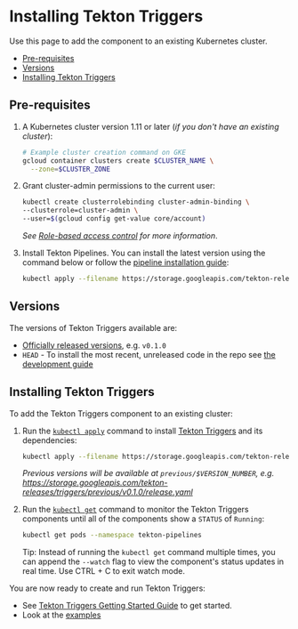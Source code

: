 <!--
---
linkTitle: "Installation"
weight: 2
---
-->
# Installing Tekton Triggers

Use this page to add the component to an existing Kubernetes cluster.

- [Pre-requisites](#pre-requisites)
- [Versions](#versions)
- [Installing Tekton Triggers](#installing-tekton-triggers-1)

## Pre-requisites

1. A Kubernetes cluster version 1.11 or later (_if you don't have an existing
   cluster_):

   ```bash
   # Example cluster creation command on GKE
   gcloud container clusters create $CLUSTER_NAME \
     --zone=$CLUSTER_ZONE
   ```

2. Grant cluster-admin permissions to the current user:

   ```bash
   kubectl create clusterrolebinding cluster-admin-binding \
   --clusterrole=cluster-admin \
   --user=$(gcloud config get-value core/account)
   ```

   _See
   [Role-based access control](https://cloud.google.com/kubernetes-engine/docs/how-to/role-based-access-control#prerequisites_for_using_role-based_access_control)
   for more information_.

3) Install Tekton Pipelines. You can install the latest version using the
   command below or follow the
   [pipeline installation guide](https://github.com/tektoncd/pipeline/blob/master/docs/install.md):

   ```bash
   kubectl apply --filename https://storage.googleapis.com/tekton-releases/pipeline/latest/release.yaml
   ```

## Versions

The versions of Tekton Triggers available are:

- [Officially released versions](https://github.com/tektoncd/triggers/releases),
  e.g. `v0.1.0`
- `HEAD` - To install the most recent, unreleased code in the repo see
  [the development guide](https://github.com/tektoncd/triggers/blob/master/DEVELOPMENT.md#install-triggers)

## Installing Tekton Triggers

To add the Tekton Triggers component to an existing cluster:

1. Run the
   [`kubectl apply`](https://kubernetes.io/docs/reference/generated/kubectl/kubectl-commands#apply)
   command to install [Tekton Triggers](https://github.com/tektoncd/triggers)
   and its dependencies:

   ```bash
   kubectl apply --filename https://storage.googleapis.com/tekton-releases/triggers/latest/release.yaml
   ```

   _Previous versions will be available at `previous/$VERSION_NUMBER`, e.g.
   https://storage.googleapis.com/tekton-releases/triggers/previous/v0.1.0/release.yaml_

1. Run the
   [`kubectl get`](https://kubernetes.io/docs/reference/generated/kubectl/kubectl-commands#get)
   command to monitor the Tekton Triggers components until all of the components
   show a `STATUS` of `Running`:

   ```bash
   kubectl get pods --namespace tekton-pipelines
   ```

   Tip: Instead of running the `kubectl get` command multiple times, you can
   append the `--watch` flag to view the component's status updates in real
   time. Use CTRL + C to exit watch mode.

You are now ready to create and run Tekton Triggers:

- See [Tekton Triggers Getting Started Guide](./getting-started/README.md) to
  get started.
- Look at the
  [examples](https://github.com/tektoncd/triggers/tree/master/examples)

